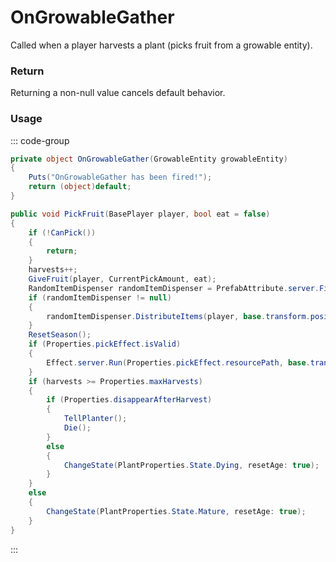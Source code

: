 # OnGrowableGather
<Badge type="info" text="Resource"/><Badge type="danger" text="Carbon Compatible"/><Badge type="warning" text="Oxide Compatible"/>
Called when a player harvests a plant (picks fruit from a growable entity).

### Return
Returning a non-null value cancels default behavior.

### Usage
::: code-group
```csharp [Example]
private object OnGrowableGather(GrowableEntity growableEntity)
{
	Puts("OnGrowableGather has been fired!");
	return (object)default;
}
```
```csharp [Source — Assembly-CSharp @ GrowableEntity]
public void PickFruit(BasePlayer player, bool eat = false)
{
	if (!CanPick())
	{
		return;
	}
	harvests++;
	GiveFruit(player, CurrentPickAmount, eat);
	RandomItemDispenser randomItemDispenser = PrefabAttribute.server.Find<RandomItemDispenser>(prefabID);
	if (randomItemDispenser != null)
	{
		randomItemDispenser.DistributeItems(player, base.transform.position);
	}
	ResetSeason();
	if (Properties.pickEffect.isValid)
	{
		Effect.server.Run(Properties.pickEffect.resourcePath, base.transform.position, UnityEngine.Vector3.up);
	}
	if (harvests >= Properties.maxHarvests)
	{
		if (Properties.disappearAfterHarvest)
		{
			TellPlanter();
			Die();
		}
		else
		{
			ChangeState(PlantProperties.State.Dying, resetAge: true);
		}
	}
	else
	{
		ChangeState(PlantProperties.State.Mature, resetAge: true);
	}
}

```
:::
